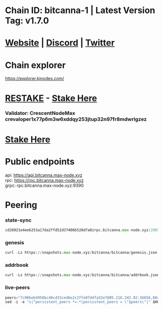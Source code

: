 # Chain ID: bitcanna-1 | Latest Version Tag:  v1.7.0
# [Website](https://www.bitcanna.io/) | [Discord](https://discord.gg/QBkZVAyp) | [Twitter](https://twitter.com/BitCannaGlobal)

# Chain explorer
https://explorer.kjnodes.com/
# [RESTAKE](https://restake.app/bitcanna/bcnavaloper1v4m3g2njdlnap5hthz0fslwyvkujjx8djkdy57) - [Stake Here](https://restake.app/bitcanna/bcnavaloper1v4m3g2njdlnap5hthz0fslwyvkujjx8djkdy57)

### Validator: CrescentNodeMax crevaloper1x77p6m3w6xddqy253jtup32n97fr8mdwrlgzez

# [Stake Here](https://explorer.kjnodes.com/bitcanna/staking/bcnavaloper1v4m3g2njdlnap5hthz0fslwyvkujjx8djkdy57)

# Public endpoints
api: https://api.bitcanna.max-node.xyz \
rpc: https://rpc.bitcanna.max-node.xyz \
grpc: rpc.bitcanna.max-node.xyz:9390

# Peering
### state-sync
```python
cd28921e4ee6253a17da2ffd52d37406b520d7a6@rpc.bitcanna.max-node.xyz:29656
```
### genesis
```python
curl -Ls https://snapshots.max-node.xyz/bitcanna/bitcanna/genesis.json > $HOME/.bcna/config/genesis.json
```
### addrbook
```python
curl -Ls https://snapshots.max-node.xyz/bitcanna/bitcanna/addrbook.json > $HOME/.bcna/config/addrbook.json
```

### live-peers
```python
peers="7c00beb4956bc40cd33ced6e2c2ffe07d4fa32e7@95.216.242.82:36656,88c6b1fa1c7fef98b4449b769eb2705476586664@65.109.92.241:21326,b212d5740b2e11e54f56b072dc13b6134650cfb5@169.155.168.54:26656,b587bf827b5f680c417601b536ffbd505c88bb07@193.70.45.106:13056,803fc66e3bd7b724921ef9c40636067f36e880c6@65.108.199.222:32656,b765241852675e8e698715db13b832cbf95a720f@136.243.1.82:28656,a66bce0ddb49dcf60a5b83fd94a7bd4d0878f127@154.53.40.9:26656,dd4d3c0de38aa0575436c34c237b33bc0dda3ef2@142.132.158.93:13056,cb0848b84987c37ba0fa465585c6b9d6cec6deab@65.108.77.98:26696,d9bfa29e0cf9c4ce0cc9c26d98e5d97228f93b0b@65.109.88.38:14256"
sed -i -e "s|^persistent_peers *=.*|persistent_peers = \"$peers\"|" $HOME/.bcna/config/config.toml
```



